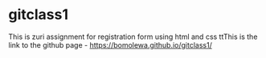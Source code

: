 # gitclass1
This is zuri assignment for registration form using html and css
ttThis is the link to the github page - https://bomolewa.github.io/gitclass1/
